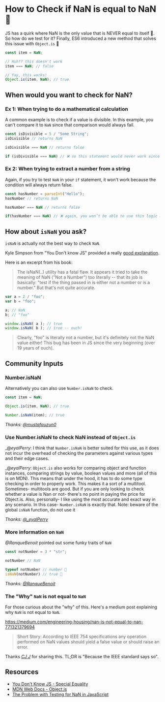 # How to Check if NaN is equal to NaN 🤔

JS has a quirk where NaN is the only value that is NEVER equal to itself 🤨. So how do we test for it? Finally, ES6 introduced a new method that solves this issue with `Object.is` 🎉


```javascript
const item = NaN;

// Huh?? this doesn't work
item === NaN; // false

// Yay, this works!
Object.is(item, NaN); // true
```

## When would you want to check for NaN?

### Ex 1: When trying to do a mathematical calculation

A common example is to check if a value is divisible. In this example, you can't compare it to `NaN` since that comparison would always fail.

```javascript
const isDivisible = 5 / "Some String";
isDivisible // returns NaN

isDivisible === NaN // returns false

if (isDivisible === NaN) // ❌ so this statement would never work since this will always return false because NaN is never equal to NaN.
```

### Ex 2: When trying to extract a number from a string

Again, if you try to test `NaN` in your `if` statement, it won't work because the condition will always return false.

```javascript
const hasNumber = parseInt("Hello");
hasNumber // returns NaN

hasNumber === NaN // returns false

if(hasNumber === NaN) // ❌ again, you won’t be able to use this logic because this will always return false.
```

## How about `isNaN` you ask?

`isNaN` is actually not the best way to check `NaN`.

Kyle Simpson from "You Don't know JS" provided a really [good explanation](https://github.com/getify/You-Dont-Know-JS/blob/master/types%20%26%20grammar/ch2.md#the-not-number-number).

Here is an excerpt from his book:

> The isNaN(..) utility has a fatal flaw. It appears it tried to take the meaning of NaN ("Not a Number") too literally -- that its job is basically: "test if the thing passed in is either not a number or is a number." But that's not quite accurate.

```javascript
var a = 2 / "foo";
var b = "foo";

a; // NaN
b; // "foo"

window.isNaN( a ); // true
window.isNaN( b ); // true -- ouch!
```

> Clearly, "foo" is literally not a number, but it's definitely not the NaN value either! This bug has been in JS since the very beginning (over 19 years of ouch).

## Community Inputs

### Number.isNaN

Alternatively you can also use `Number.isNaN` to check.

```javascript
const item = NaN;

Object.is(item, NaN); // true

Number.isNaN(item); // true
```

_Thanks: [@mustafauzun0](https://instagram.com/_eyalPerry)_


### Use Number.isNaN to check NaN instead of `Object.is`

_@_eyalPerry_: I think that `Number.isNaN` is better suited for this use, as it does not incur the overhead of checking the parameters against various types and their edge cases.

_@_eyalPerry_: `Object.is` also works for comparing object and function instances, comparing strings by value, boolean values and more (all of this is on MDN). This means that under the hood, it has to do some type checking in order to properly work. This makes it a sort of a multitool. Sometimes- multitools are good. But if you are only looking to check whether a value is Nan or not- there's no point in paying the price for Object.is. Also, personally- I like using the most accurate and exact way in any scenario. In this case- `Number.isNaN` is exactly that. Note: beware of the global `isNaN` function, do not use it 

_Thanks: [@_eyalPerry](https://twitter.com/_eyalPerry)_

### More information on `NaN`

_@RanqueBenoit_ pointed out some funky traits of `NaN`

```javascript
const notNumber = 3 * "str";

notNumber // NaN

typeof notNumber // number 🤨
isNaN(notNumber) // true 🤨
```

_Thanks: [@RanqueBenoit](https://twitter.com/RanqueBenoit/status/1010604948197912578)_

### The "Why" `NaN` is not equal to `NaN`

For those curious about the "why" of this. Here's a medium post explaining why `NaN` is not equal to `NaN`.

https://medium.com/engineering-housing/nan-is-not-equal-to-nan-771321379694

> Short Story: According to IEEE 754 specifications any operation performed on NaN values should yield a false value or should raise an error.

Thanks _[CJ J](https://www.linkedin.com/in/~cj-johnson)_ for sharing this. TL;DR is "Because the IEEE standard says so".

## Resources

- [You Don't Know JS - Special Equality](https://github.com/getify/You-Dont-Know-JS/blob/master/types%20%26%20grammar/ch2.md#special-equality)
- [MDN Web Docs - Object.is](https://developer.mozilla.org/en-US/docs/Web/JavaScript/Reference/Global_Objects/Object/is)
- [The Problem with Testing for NaN in JavaScript](http://adripofjavascript.com/blog/drips/the-problem-with-testing-for-nan-in-javascript.html)
